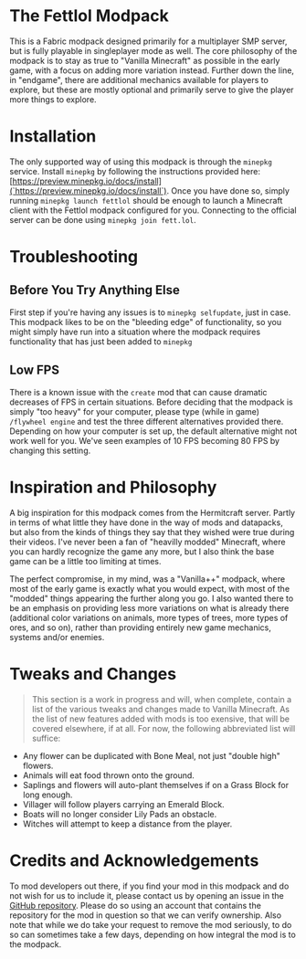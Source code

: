 # The Fettlol Modpack

This is a Fabric modpack designed primarily for a multiplayer SMP server, but is fully playable in singleplayer mode as well. The core philosophy of the modpack is to stay as true to "Vanilla Minecraft" as possible in the early game, with a focus on adding more variation instead. Further down the line, in "endgame", there are additional mechanics available for players to explore, but these are mostly optional and primarily serve to give the player more things to explore.

# Installation

The only supported way of using this modpack is through the `minepkg` service. Install `minepkg` by following the instructions provided here: [https://preview.minepkg.io/docs/install](`https://preview.minepkg.io/docs/install`). Once you have done so, simply running `minepkg launch fettlol` should be enough to launch a Minecraft client with the Fettlol modpack configured for you. Connecting to the official server can be done using `minepkg join fett.lol`.

# Troubleshooting

## Before You Try Anything Else

First step if you're having any issues is to `minepkg selfupdate`, just in case. This modpack likes to be on the "bleeding edge" of functionality, so you might simply have run into a situation where the modpack requires functionality that has just been added to `minepkg`

## Low FPS

There is a known issue with the `create` mod that can cause dramatic decreases of FPS in certain situations. Before deciding that the modpack is simply "too heavy" for your computer, please type (while in game) `/flywheel engine` and test the three different alternatives provided there. Depending on how your computer is set up, the default alternative might not work well for you. We've seen examples of 10 FPS becoming 80 FPS by changing this setting.

# Inspiration and Philosophy

A big inspiration for this modpack comes from the Hermitcraft server. Partly in terms of what little they have done in the way of mods and datapacks, but also from the kinds of things they say that they wished were true during their videos. I've never been a fan of "heavilly modded" Minecraft, where you can hardly recognize the game any more, but I also think the base game can be a little too limiting at times.

The perfect compromise, in my mind, was a "Vanilla++" modpack, where most of the early game is exactly what you would expect, with most of the "modded" things appearing the further along you go. I also wanted there to be an emphasis on providing less more variations on what is already there (additional color variations on animals, more types of trees, more types of ores, and so on), rather than providing entirely new game mechanics, systems and/or enemies.

# Tweaks and Changes

> This section is a work in progress and will, when complete, contain a list of the various tweaks and changes made to Vanilla Minecraft. As the list of new features added with mods is too exensive, that will be covered elsewhere, if at all. For now, the following abbreviated list will suffice:

- Any flower can be duplicated with Bone Meal, not just "double high" flowers.
- Animals will eat food thrown onto the ground.
- Saplings and flowers will auto-plant themselves if on a Grass Block for long enough.
- Villager will follow players carrying an Emerald Block.
- Boats will no longer consider Lily Pads an obstacle.
- Witches will attempt to keep a distance from the player.

# Credits and Acknowledgements

To mod developers out there, if you find your mod in this modpack and do not wish for us to include it, please contact us by opening an issue in the [GitHub repository](https://github.com/FettLol/fettlol-modpack). Please do so using an account that contains the repository for the mod in question so that we can verify ownership. Also note that while we do take your request to remove the mod seriously, to do so can sometimes take a few days, depending on how integral the mod is to the modpack.
